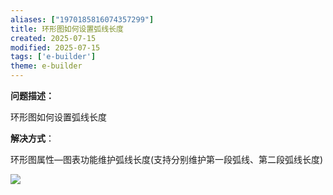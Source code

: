 ```yaml
---
aliases: ["1970185816074357299"]
title: 环形图如何设置弧线长度
created: 2025-07-15
modified: 2025-07-15
tags: ['e-builder']
theme: e-builder
---
```


**问题描述：**

环形图如何设置弧线长度

**解决方式**：

环形图属性—图表功能维护弧线长度(支持分别维护第一段弧线、第二段弧线长度)

![](7f1286cfb1efe39699c783da3a7103c2.jpg)
